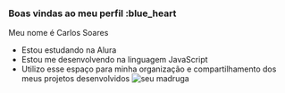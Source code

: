 ### Boas vindas ao meu perfil :blue_heart
Meu nome é Carlos Soares
- Estou estudando na Alura
- Estou me desenvolvendo na linguagem JavaScript
- Utilizo esse espaço para minha organização e
compartilhamento dos meus projetos desenvolvidos
![seu madruga
]((https://media1.tenor.com/m/MKNMKcJc7RsAAAAd/chaves-sorry.gif))
